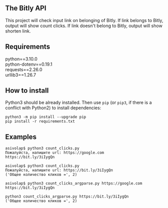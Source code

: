 ## The Bitly API  
This project will check input link on belonging of Bitly. If link belongs to Bitly, output will show count clicks. If link doesn't belong to Bitly, output will show shorten link. 

## Requirements  
python==3.10.0  
python-dotenv==0.19.1  
requests==2.26.0  
urllib3==1.26.7

## How to install  
Python3 should be already installed. 
Then use `pip` (or `pip3`, if there is a conflict with Python2) to install dependencies:  
```
python3 -m pip install --upgrade pip
pip install -r requirements.txt
```
## Examples  
```
asivolap$ python3 count_clicks.py 
Пожалуйста, напишите url: https://google.com
https://bit.ly/3iIygQn  

asivolap$ python3 count_clicks.py 
Пожалуйста, напишите url: https://bit.ly/3iIygQn
('Общее количество кликов =', 2)

asivolap$ python3 count_clicks_argparse.py https://google.com
https://bit.ly/3iIygQn

python3 count_clicks_argparse.py https://bit.ly/3iIygQn
('Общее количество кликов =', 2)

```

